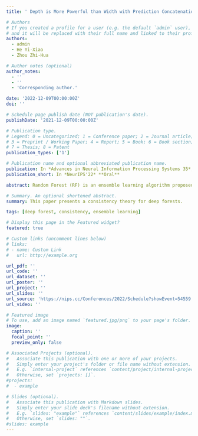 ```yaml
---
title: ' Depth is More Powerful than Width with Prediction Concatenation in Deep Forests'

# Authors
# If you created a profile for a user (e.g. the default `admin` user), write the username (folder name) here
# and it will be replaced with their full name and linked to their profile.
authors:
  - admin
  - He Yi-Xiao
  - Zhou Zhi-Hua

# Author notes (optional)
author_notes:
  - ''
  - ''
  - 'Corresponding author.'

date: '2022-12-09T00:00:00Z'
doi: ''

# Schedule page publish date (NOT publication's date).
publishDate: '2021-12-09T00:00:00Z'

# Publication type.
# Legend: 0 = Uncategorized; 1 = Conference paper; 2 = Journal article;
# 3 = Preprint / Working Paper; 4 = Report; 5 = Book; 6 = Book section;
# 7 = Thesis; 8 = Patent
publication_types: ['1']

# Publication name and optional abbreviated publication name.
publication: In *Advances in Neural Information Processing Systems 35*, in press, 2022.
publication_short: In *NeurIPS'22* **Oral**

abstract: Random Forest (RF) is an ensemble learning algorithm proposed by Breiman [2001] that constructs a large number of randomized decision trees individually and aggregates their predictions by naive averaging. Zhou and Feng [2019] further propose Deep Forest (DF) algorithm with multi-layer feature transformation, which significantly outperforms single-layer random forest in various application fields. Despite its great successes, little is known about the mathematical properties of the cascade structure. In this paper, we analyze the influence of depth and width on the consistency of cascade forest. Especially when the individual tree is inconsistent (as in practice, the individual tree is often set to be fully grown, i.e., there is only one sample at each leaf node), we find that the convergence rate of two-layer DF w.r.t. the number of trees $M$ can reach $\mathcal{O}(1/M^2)$ under some mild conditions, while the convergence rate of single-layer RF is $\mathcal{O}(1/M)$. Therefore, learning decision trees in the “deep” layer will be more powerful than learning in the “shallow” layer. Experiments further confirm the theoretical advantages.

# Summary. An optional shortened abstract.
summary: This paper presents a consistency theory for deep forests.

tags: [deep forest, consistency, ensemble learning]

# Display this page in the Featured widget?
featured: true

# Custom links (uncomment lines below)
# links:
# - name: Custom Link
#   url: http://example.org

url_pdf: ''
url_code: ''
url_dataset: ''
url_poster: ''
url_project: ''
url_slides: ''
url_source: 'https://nips.cc/Conferences/2022/Schedule?showEvent=54559'
url_video: ''

# Featured image
# To use, add an image named `featured.jpg/png` to your page's folder.
image:
  caption: ''
  focal_point: ''
  preview_only: false

# Associated Projects (optional).
#   Associate this publication with one or more of your projects.
#   Simply enter your project's folder or file name without extension.
#   E.g. `internal-project` references `content/project/internal-project/index.md`.
#   Otherwise, set `projects: []`.
#projects:
#  - example

# Slides (optional).
#   Associate this publication with Markdown slides.
#   Simply enter your slide deck's filename without extension.
#   E.g. `slides: "example"` references `content/slides/example/index.md`.
#   Otherwise, set `slides: ""`.
#slides: example
---
```

